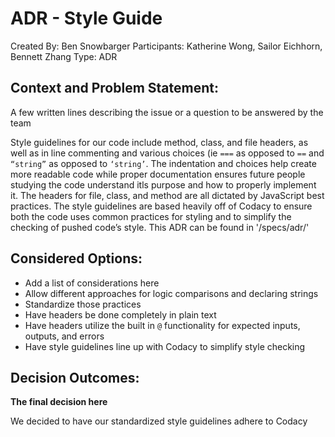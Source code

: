 # ADR - Style Guide

Created By: Ben Snowbarger
Participants: Katherine Wong, Sailor Eichhorn, Bennett Zhang
Type: ADR

## Context and Problem Statement:

A few written lines describing the issue or a question to be answered by the team

Style guidelines for our code include method, class, and file headers, as well as in line commenting and various choices (ie `===` as opposed to `==` and `“string”` as opposed to `‘string’`. The indentation and choices help create more readable code while proper documentation ensures future people studying the code understand itls purpose and how to properly implement it. The headers for file, class, and method are all dictated by JavaScript best practices. The style guidelines are based heavily off of Codacy to ensure both the code uses common practices for styling and to simplify the checking of pushed code’s style. This ADR can be found in '/specs/adr/'

## Considered Options:

- Add a list of considerations here
- Allow different approaches for logic comparisons and declaring strings
- Standardize those practices
- Have headers be done completely in plain text
- Have headers utilize the built in `@` functionality for expected inputs, outputs, and errors
- Have style guidelines line up with Codacy to simplify style checking

## Decision Outcomes:

**The final decision here**

We decided to have our standardized style guidelines adhere to Codacy
